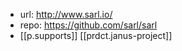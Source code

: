 

- url: http://www.sarl.io/
- repo: https://github.com/sarl/sarl
- [[p.supports]] [[prdct.janus-project]]